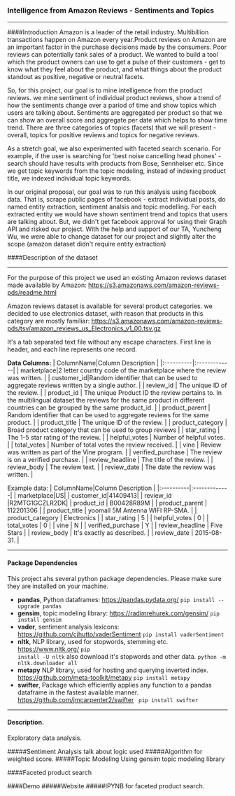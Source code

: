 ### Intelligence from Amazon Reviews - Sentiments and Topics
***

####Introduction
Amazon is a leader of the retail industry. Multibillion transactions happen on Amazon every year.Product reviews on Amazon are an important factor in the purchase decisions made by the consumers. Poor reviews can potentially tank sales of a product. We wanted to build a tool which the product owners can use to get a pulse of their customers - get to know what they feel about the product, and what things about the product standout as positive, negative or neutral facets.

So, for this project, our goal is to mine intelligence from the product reviews. 
we mine sentiment of individual product reviews, show a trend of how the sentiments change over a pariod of time and show topics which users are talking about. Sentiments are aggregated per product so that we can show an overall score and aggregate per date which helps to show time trend. There are three categories of topics (facets) that we will present - overall, topics for positive reviews and topics for negative reviews.

As a stretch goal, we also experimented with faceted search scenario. 
For example, if the user is searching for 'best noise cancelling head phones' - search should have results with products from Bose, Sennheiser  etc. Since we get topic keywords from the topic modeling, instead of indexing product title, we indexed individual topic keywords.


In our original proposal, our goal was to run this analysis using facebook data. That is, scrape public pages of facebook - extract individual posts, do named entity extraction, sentiment analsis and topic modelling. For each extracted entity we would have shown sentiment trend and topics that users are talking about. But, we didn't get facebook approval for using their Graph API and risked our project. With the help and support of our TA, Yuncheng Wu, we were able to change dataset for our project and slightly alter the scope (amazon dataset didn't require entity extraction)

####Description of the dataset
***
For the purpose of this project we used an existing Amazon reviews dataset made available by Amazon: https://s3.amazonaws.com/amazon-reviews-pds/readme.html 

Amazon reviews dataset is available for several product categories. we decided to use electronics dataset, with reason that products in this category are mostly familiar: https://s3.amazonaws.com/amazon-reviews-pds/tsv/amazon_reviews_us_Electronics_v1_00.tsv.gz

It's a tab separated text file without any escape characters. First line is header, and each line represents one record.

**Data Columns:**
| ColumnName|Column Description      |
|:----------|:-------------|
| marketplace|2 letter country code of the marketplace where the review was written. |
| customer_id|Random identifier that can be used to aggregate reviews written by a single author.   |
| review_id   | The unique ID of the review. |
| product_id   | The unique Product ID the review pertains to. In the multilingual dataset the reviews for the same product in different countries can be grouped by the same product_id. |
| product_parent   | Random identifier that can be used to aggregate reviews for the same product. |
| product_title   | The unique ID of the review. |
| product_category   | Broad product category that can be used to group reviews |
| star_rating   | The 1-5 star rating of the review. |
| helpful_votes   | Number of helpful votes. |
| total_votes   | Number of total votes the review received. |
| vine   | Review was written as part of the Vine program. |
| verified_purchase   | The review is on a verified purchase. |
| review_headline   | The title of the review. |
| review_body   | The review text. |
| review_date   | The date the review was written. |

Example data:
| ColumnName|Column Description      |
|:----------|:-------------|
| marketplace|US|
| customer_id|41409413|
| review_id   |R2MTG1GCZLR2DK|
| product_id   | B00428R89M |
| product_parent   |  112201306  |
| product_title   | yoomall 5M Antenna WIFI RP-SMA. |
| product_category   | Electronics |
| star_rating   | 5 |
| helpful_votes   | 0 |
| total_votes   | 0 |
| vine   | N |
| verified_purchase   | Y |
| review_headline   | Five Stars |
| review_body   | It's exactly as described. |
| review_date   | 2015-08-31. |

****
#### Package Dependencies
This project ahs several python package dependencies. Please make sure they are installed on your machine.
  - **pandas**, Python dataframes: https://pandas.pydata.org/
    <code>pip install --upgrade pandas</code>
  - **gensim**, topic modeling library:  https://radimrehurek.com/gensim/ 
    <code>pip install gensim</code>
  - **vader**, sentiment analysis lexicons: https://github.com/cjhutto/vaderSentiment 
    <code>pip install vaderSentiment</code>
  - **nltk**, NLP library, used for stopwords, stemming etc. https://www.nltk.org/
   <code>pip install -U nltk</code>
   also download it's stopwords and other data.
   <code>python -m nltk.downloader all</code>
  - **metapy** NLP library, used for hosting and querying inverted index. https://github.com/meta-toolkit/metapy
  <code>pip install metapy</code>
  - **swifter**, Package which efficiently applies any function to a pandas dataframe in the fastest available manner. https://github.com/jmcarpenter2/swifter
    <code> pip install swifter</code>
****

#### Description.
Exploratory data analysis.

#####Sentiment Analysis
talk about logic used
#####Algorithm for weighted score.
#####Topic Modeling
Using gensim topic modeling library

####Faceted product search

####Demo
#####Website
#####IPYNB for faceted product search.


